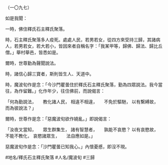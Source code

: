 （一〇九七）

如是我聞：

一時，佛住釋氏石主釋氏聚落。

時，石主釋氏聚落多人疫死。處處人民，若男若女，從四方來受持三歸，其諸病人，若男若女，若大若小，皆因來者自稱名字：「我某甲等，歸佛、歸法、歸比丘僧。」舉村舉邑，皆悉如是。

爾時，世尊勤為聲聞說法。

時，諸信心歸三寶者，斯則皆生人、天道中。

時，魔波旬作是念：「今沙門瞿曇住於釋氏石主釋氏聚落，勤為四眾說法。我今當往，為作留難。」化作年少，往住佛前，而說偈言：

「何為勤說法，　　教化諸人民，
相違不相違，　　不免於驅馳，
以有繫縛故，　　而為彼說法？」

爾時，世尊作是念：「惡魔波旬欲作嬈亂。」即說偈言：

「汝夜叉當知，　　眾生群集生，
諸有智慧者，　　孰能不哀愍？
以有哀愍故，　　不能不教化，
哀愍諸眾生，　　法自應如是。」

惡魔波旬作是念：「沙門瞿曇已知我心。」內懷憂慼，即沒不現。

#地名/釋氏石主釋氏聚落
#人名/魔波旬
#三歸
